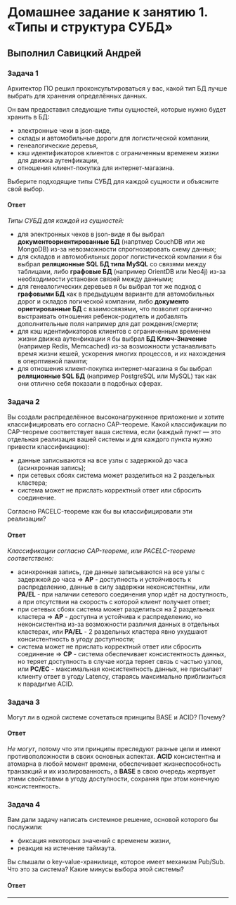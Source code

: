 # Домашнее задание к занятию 1. «Типы и структура СУБД»

## Выполнил Савицкий Андрей

### Задача 1

Архитектор ПО решил проконсультироваться у вас, какой тип БД 
лучше выбрать для хранения определённых данных.

Он вам предоставил следующие типы сущностей, которые нужно будет хранить в БД:

- электронные чеки в json-виде,
- склады и автомобильные дороги для логистической компании,
- генеалогические деревья,
- кэш идентификаторов клиентов с ограниченным временем жизни для движка аутенфикации,
- отношения клиент-покупка для интернет-магазина.

Выберите подходящие типы СУБД для каждой сущности и объясните свой выбор.

#### Ответ

*Типы СУБД для каждой из сущностей:*
- для электронных чеков в json-виде я бы выбрал **документоориентированные БД** (напртмер CouchDB или же MongoDB) из-за невозможности спрогнозировать схему данных;
- для складов и автомобильных дорог логистической компании я бы выбрал **реляционные SQL БД типа MySQL** со связями между таблицами, либо **графовые БД** (например OrientDB или Neo4j) из-за необходимости установки связей между данными;
- для генеалогических деревьев я бы выбрал тот же подход с **графовыми БД** как в предыдущем варианте для автомобильных дорог и складов логической компании, либо **документо ориетированные БД** с взаимосвязями, что позволит органично выстраивать отношения ребенок-родитель и добавлять дополнительные поля например для дат рождения/смерти;
- для кэш идентификаторов клиентов с ограниченным временем жизни движка аутенфикации я бы выбрал **БД Ключ-Значение** (например Redis, Memcached) из-за возможности устанавливать время жизни кешей, ускорения многих процессов, и их нахождения в оперптивной памяти;
- для отношения клиент-покупка интернет-магазина я бы выбрал **реляционные SQL БД** (например PostgreSQL или MySQL) так как они отлично себя показали в подобных сферах. 


### Задача 2

Вы создали распределённое высоконагруженное приложение и хотите классифицировать его согласно 
CAP-теореме. Какой классификации по CAP-теореме соответствует ваша система, если 
(каждый пункт — это отдельная реализация вашей системы и для каждого пункта нужно привести классификацию):

- данные записываются на все узлы с задержкой до часа (асинхронная запись);
- при сетевых сбоях система может разделиться на 2 раздельных кластера;
- система может не прислать корректный ответ или сбросить соединение.

Согласно PACELC-теореме как бы вы классифицировали эти реализации?

#### Ответ

*Классификации согласно CAP-теореме, или PACELC-теореме соответствено:*
- асинхронная запись, где данные записываются на все узлы с задержкой до часа => **AP** - доступность и устойчивость к распределению, данные в силу задержки неконсистентны, или **PA/EL** - при наличии сетевого соединения упор идёт на доступность, а при отсутствии на скорость с которой клиент получает ответ;
- при сетевых сбоях система может разделиться на 2 раздельных кластера => **AP** - доступна и устойчива к распределению, но неконсистентна из-за возможности различия данных в отдельных кластерах, или **PA/EL** - 2 раздельных кластера явно ухудшают консистентность в угоду доступности;
- система может не прислать корректный ответ или сбросить соединение => **CP** - система обеспечивает консистентность данных, но теряет доступность в случае когда теряет связь с частью узлов, или **PC/EC** - максимальная консистентность данных, не присылает клиенту ответ в угоду Latency, стараясь максимально приблизиться к парадигме ACID.


### Задача 3

Могут ли в одной системе сочетаться принципы BASE и ACID? Почему?

#### Ответ

*Не могут*, потому что эти принципы преследуют разные цели и имеют противоположности в своих основных аспектах. **ACID** консистентна и атомарна в любой момент времени, обеспечивает жизнеспособность транзакций и их изолированность, а **BASE** в свою очередь жертвует этими свойставми в угоду доступности, сохраняя при этом конечную консистентность.

### Задача 4

Вам дали задачу написать системное решение, основой которого бы послужили:

- фиксация некоторых значений с временем жизни,
- реакция на истечение таймаута.

Вы слышали о key-value-хранилище, которое имеет механизм Pub/Sub. 
Что это за система? Какие минусы выбора этой системы?

#### Ответ



---



